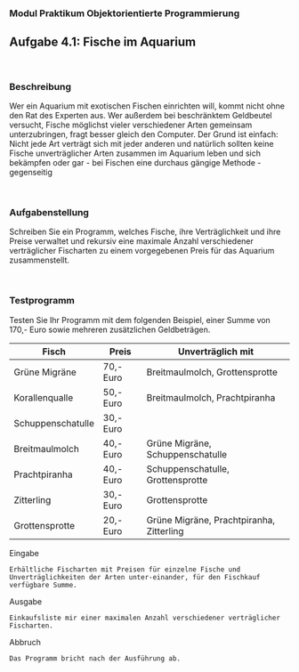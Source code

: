 ### Modul Praktikum Objektorientierte Programmierung

## Aufgabe 4.1: Fische im Aquarium
<br>

### Beschreibung

Wer ein Aquarium mit exotischen Fischen einrichten will, kommt nicht ohne den Rat des Experten aus. Wer außerdem bei beschränktem Geldbeutel versucht, Fische möglichst vieler verschiedener Arten gemeinsam unterzubringen, fragt besser gleich den Computer. Der Grund ist einfach: Nicht jede Art verträgt sich mit jeder anderen und natürlich sollten keine Fische unverträglicher Arten zusammen im Aquarium leben und sich bekämpfen oder gar - bei Fischen eine durchaus gängige Methode - gegenseitig

<br>

### Aufgabenstellung

Schreiben Sie ein Programm, welches Fische, ihre Verträglichkeit und ihre Preise verwaltet und rekursiv eine maximale Anzahl verschiedener verträglicher Fischarten zu einem vorgegebenen Preis für das Aquarium zusammenstellt.

<br>

### Testprogramm

Testen Sie Ihr Programm mit dem folgenden Beispiel, einer Summe von 170,- Euro sowie mehreren zusätzlichen Geldbeträgen.

|Fisch|Preis|Unverträglich mit|
---|---|---|
|Grüne Migräne|70,- Euro|Breitmaulmolch, Grottensprotte|
|Korallenqualle|50,- Euro|Breitmaulmolch, Prachtpiranha|
|Schuppenschatulle|30,- Euro||
|Breitmaulmolch|40,- Euro|Grüne Migräne, Schuppenschatulle|
|Prachtpiranha|40,- Euro|Schuppenschatulle, Grottensprotte|
|Zitterling|30,- Euro|Grottensprotte|
|Grottensprotte|20,- Euro|Grüne Migräne, Prachtpiranha, Zitterling|

Eingabe

    Erhältliche Fischarten mit Preisen für einzelne Fische und Unverträglichkeiten der Arten unter-einander, für den Fischkauf verfügbare Summe.

Ausgabe

    Einkaufsliste mir einer maximalen Anzahl verschiedener verträglicher Fischarten.

Abbruch

    Das Programm bricht nach der Ausführung ab.

